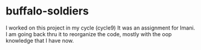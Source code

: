 # buffalo-soldiers
 I worked on this project in my cycle (cycle9) It was an assignment for Imani. I am going back thru it to reorganize the code, mostly with the oop knowledge that I have now.
